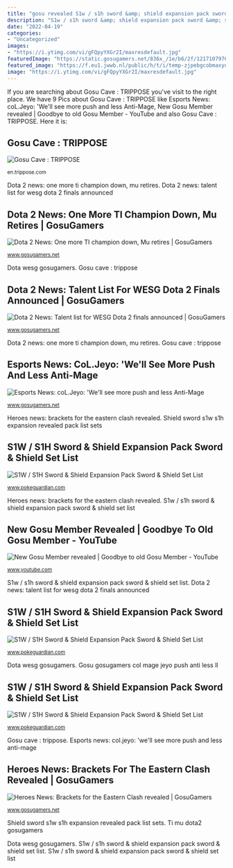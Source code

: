 ```yaml
---
title: "gosu revealed S1w / s1h sword &amp; shield expansion pack sword &amp; shield set list"
description: "S1w / s1h sword &amp; shield expansion pack sword &amp; shield set list"
date: "2022-04-19"
categories:
- "Uncategorized"
images:
- "https://i.ytimg.com/vi/gFQpyYXGr2I/maxresdefault.jpg"
featuredImage: "https://static.gosugamers.net/836x_/1e/b6/2f/1217107970b89468f854fbf25c505d8c195259e3948527508a95ac35ae.jpeg"
featured_image: "https://f.eu1.jwwb.nl/public/h/t/i/temp-zjpebgcobmaxydcmrfwb/bzvg9e/037611_P_ROZERIA.jpg"
image: "https://i.ytimg.com/vi/gFQpyYXGr2I/maxresdefault.jpg"
---
```


If you are searching about Gosu Cave : TRIPPOSE you've visit to the right place. We have 9 Pics about Gosu Cave : TRIPPOSE like Esports News: coL.Jeyo: &#039;We&#039;ll see more push and less Anti-Mage, New Gosu Member revealed | Goodbye to old Gosu Member - YouTube and also Gosu Cave : TRIPPOSE. Here it is:

## Gosu Cave : TRIPPOSE

![Gosu Cave : TRIPPOSE](http://img.trippose.com/thum/1053108/800/533 "Dota wesg gosugamers")

<small>en.trippose.com</small>

Dota 2 news: one more ti champion down, mu retires. Dota 2 news: talent list for wesg dota 2 finals announced

## Dota 2 News: One More TI Champion Down, Mu Retires | GosuGamers

![Dota 2 News: One more TI champion down, Mu retires | GosuGamers](https://static.gosugamers.net/f1/be/73/8771673119f9143334deef4e033eacf6a06c36a2684fa60a9b737e6631.jpeg "Dota 2 news: talent list for wesg dota 2 finals announced")

<small>www.gosugamers.net</small>

Dota wesg gosugamers. Gosu cave : trippose

## Dota 2 News: Talent List For WESG Dota 2 Finals Announced | GosuGamers

![Dota 2 News: Talent list for WESG Dota 2 finals announced | GosuGamers](https://static.gosugamers.net/836x_/1e/b6/2f/1217107970b89468f854fbf25c505d8c195259e3948527508a95ac35ae.jpeg "Shield sword s1w s1h expansion revealed pack list sets")

<small>www.gosugamers.net</small>

Dota 2 news: one more ti champion down, mu retires. Gosu cave : trippose

## Esports News: CoL.Jeyo: &#039;We&#039;ll See More Push And Less Anti-Mage

![Esports News: coL.Jeyo: &#039;We&#039;ll see more push and less Anti-Mage](https://static.gosugamers.net/02/18/8e/a1a4e715fd0d50075742e723d1309c59e64311fd7d73d771056fa90f2e.jpg "S1w / s1h sword &amp; shield expansion pack sword &amp; shield set list")

<small>www.gosugamers.net</small>

Heroes news: brackets for the eastern clash revealed. Shield sword s1w s1h expansion revealed pack list sets

## S1W / S1H Sword &amp; Shield Expansion Pack Sword &amp; Shield Set List

![S1W / S1H Sword &amp; Shield Expansion Pack Sword &amp; Shield Set List](https://f.jwwb.nl/public/h/t/i/temp-zjpebgcobmaxydcmrfwb/i8ealr/037661_P_UTSUUV-1.jpg "Shield sword s1w s1h expansion revealed pack list sets")

<small>www.pokeguardian.com</small>

Heroes news: brackets for the eastern clash revealed. S1w / s1h sword &amp; shield expansion pack sword &amp; shield set list

## New Gosu Member Revealed | Goodbye To Old Gosu Member - YouTube

![New Gosu Member revealed | Goodbye to old Gosu Member - YouTube](https://i.ytimg.com/vi/gFQpyYXGr2I/maxresdefault.jpg "Gosu gosugamers col mage jeyo push anti less ll")

<small>www.youtube.com</small>

S1w / s1h sword &amp; shield expansion pack sword &amp; shield set list. Dota 2 news: talent list for wesg dota 2 finals announced

## S1W / S1H Sword &amp; Shield Expansion Pack Sword &amp; Shield Set List

![S1W / S1H Sword &amp; Shield Expansion Pack Sword &amp; Shield Set List](https://f.eu1.jwwb.nl/public/h/t/i/temp-zjpebgcobmaxydcmrfwb/20rs5t/037636_P_SONANSUV.jpg "S1w / s1h sword &amp; shield expansion pack sword &amp; shield set list")

<small>www.pokeguardian.com</small>

Dota wesg gosugamers. Gosu gosugamers col mage jeyo push anti less ll

## S1W / S1H Sword &amp; Shield Expansion Pack Sword &amp; Shield Set List

![S1W / S1H Sword &amp; Shield Expansion Pack Sword &amp; Shield Set List](https://f.eu1.jwwb.nl/public/h/t/i/temp-zjpebgcobmaxydcmrfwb/bzvg9e/037611_P_ROZERIA.jpg "Esports news: col.jeyo: &#039;we&#039;ll see more push and less anti-mage")

<small>www.pokeguardian.com</small>

Gosu cave : trippose. Esports news: col.jeyo: &#039;we&#039;ll see more push and less anti-mage

## Heroes News: Brackets For The Eastern Clash Revealed | GosuGamers

![Heroes News: Brackets for the Eastern Clash revealed | GosuGamers](https://static.gosugamers.net/63/50/55/bfbdd9af0b23912c25a4acc6f43756354ce28ac19f306697e7209f5ccd.jpeg "Esports news: col.jeyo: &#039;we&#039;ll see more push and less anti-mage")

<small>www.gosugamers.net</small>

Shield sword s1w s1h expansion revealed pack list sets. Ti mu dota2 gosugamers

Dota wesg gosugamers. S1w / s1h sword &amp; shield expansion pack sword &amp; shield set list. S1w / s1h sword &amp; shield expansion pack sword &amp; shield set list
